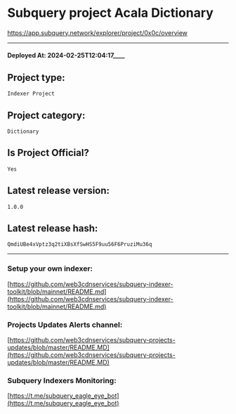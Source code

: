 # Subquery project Acala Dictionary
####  
https://app.subquery.network/explorer/project/0x0c/overview
____
#### Deployed At: 2024-02-25T12:04:17____

## Project type:
`Indexer Project`

## Project category:
`Dictionary`

## Is Project Official?
`Yes`

## Latest release version:
`1.0.0`

## Latest release hash:
`QmdiUBe4xVptz3q2tiXBsXfSwHS5F9uu56F6PruziMu36q`



___
### Setup your own indexer:

[https://github.com/web3cdnservices/subquery-indexer-toolkit/blob/mainnet/README.md](https://github.com/web3cdnservices/subquery-indexer-toolkit/blob/mainnet/README.md)

### Projects Updates Alerts channel:

[https://github.com/web3cdnservices/subquery-projects-updates/blob/master/README.MD](https://github.com/web3cdnservices/subquery-projects-updates/blob/master/README.MD)

### Subquery Indexers Monitoring:

[https://t.me/subquery_eagle_eye_bot](https://t.me/subquery_eagle_eye_bot)